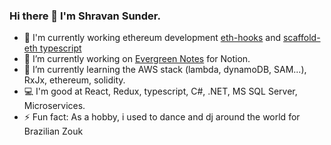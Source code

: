 ### Hi there 👋 I'm Shravan Sunder.  

- 💸 I'm currently working ethereum development [eth-hooks](https://github.com/scaffold-eth/eth-hooks) and [scaffold-eth typescript](https://github.com/scaffold-eth/scaffold-eth/tree/typescript)
- 🔭 I’m currently working on [Evergreen Notes](https://www.notion.so/shravansunder/Evergreen-Notes-For-Notion-e35e6ed4dd5a45b19bf2de2bb86b1a7e) for Notion.  
- 🌱 I’m currently learning the AWS stack (lambda, dynamoDB, SAM...), RxJx, ethereum, solidity.
- 💻 I'm good at React, Redux, typescript, C#, .NET, MS SQL Server, Microservices.
- ⚡ Fun fact: As a hobby, i used to dance and dj around the world for Brazilian Zouk

